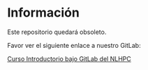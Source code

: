 # Información

Este repositorio quedará obsoleto.

Favor ver el siguiente enlace a nuestro GitLab:

[Curso Introductorio bajo GitLab del NLHPC](http://gitlab.nlhpc.cl/publico-nlhpc/curso-introduccion)
